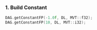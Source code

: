 ### 1. Build Constant

```c++
DAG.getConstantFP(-1.0f, DL, MVT::f32);
DAG.getConstantFP(10, DL, MVT::i32);
```


